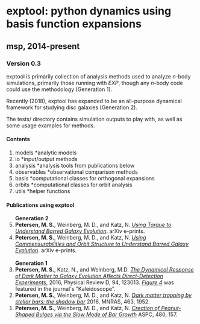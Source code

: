 # exptool: python dynamics using basis function expansions
## msp, 2014-present

### Version 0.3
exptool is primarily collection of analysis methods used to analyze _n_-body simulations, primarily those running with _EXP_, though any _n_-body
code could use the methodology (Generation 1).

Recently (2018), exptool has expanded to be an all-purpose dynamical framework for studying disc galaxies (Generation 2).

The tests/ directory contains simulation outputs to play with, as well as some usage examples for methods.


#### Contents
1. models
   *analytic models
2. io
   *input/output methods
3. analysis
   *analysis tools from publications below
4. observables
   *observational comparison methods
5. basis
   *computational classes for orthogonal expansions
6. orbits
   *computational classes for orbit analysis
7. utils
   *helper functions



#### Publications using exptool
<ol>
<b> Generation 2</b>
<li value="5"> <b>Petersen, M. S.</b>, Weinberg, M. D., and Katz, N. <a href='https://ui.adsabs.harvard.edu/#abs/2019arXiv190302566P/abstract'><i>Using Torque to Understand Barred Galaxy Evolution</i></a>. arXiv e-prints.</li>
<li value="4"> <b>Petersen, M. S.</b>, Weinberg, M. D., and Katz, N. <a href='https://ui.adsabs.harvard.edu/#abs/2019arXiv190205081P/abstract'><i>Using Commensurabilities and Orbit Structure to Understand Barred Galaxy Evolution</i></a>. arXiv e-prints.</li>
<br>
<b> Generation 1</b>
<li value="3"> <b>Petersen, M. S.</b>, Katz, N., and Weinberg, M.D. <a href='http://adsabs.harvard.edu/abs/2016PhRvD..94l3013P '><i>The Dynamical Response of Dark Matter to Galaxy Evolution Affects Direct-Detection Experiments</i></a>, 2016, Physical Review D, 94, 123013. <a href='https://journals.aps.org/prd/kaleidoscope/prd/94/12/123013'><i>Figure 4</i></a> was featured in the journal's "Kaleidoscope".</li>
<li value="2"> <b>Petersen, M. S.</b>, Weinberg, M. D., and Katz, N. <a href='http://adsabs.harvard.edu/abs/2016MNRAS.463.1952P '><i>Dark matter trapping by stellar bars: the shadow bar</i></a> 2016, MNRAS,  463, 1952.</li>
<li value="1"> <b>Petersen, M. S.</b>, Weinberg, M. D., and Katz, N. <a href='http://adsabs.harvard.edu/abs/2014ASPC..480..157P'><i>Creation of Peanut-Shaped Bulges via the Slow Mode of Bar Growth</i></a> ASPC, 480, 157.</li>
</ol>






